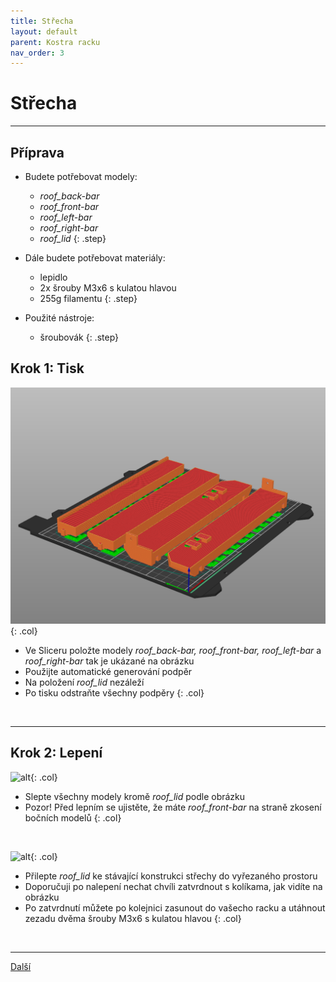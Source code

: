 ```yaml
---
title: Střecha
layout: default
parent: Kostra racku
nav_order: 3
---
```


# Střecha

---

## **Příprava**

- Budete potřebovat modely:
    - *roof_back-bar*
    - *roof_front-bar*
    - *roof_left-bar*
    - *roof_right-bar*
    - *roof_lid*
{: .step}

- Dále budete potřebovat materiály:
  - lepidlo
  - 2x šrouby M3x6 s kulatou hlavou
  - 255g filamentu
{: .step}

- Použité nástroje:
  - šroubovák
{: .step}

## **Krok 1:** Tisk
![alt](/images/roof_print1.png){: .col}
- Ve Sliceru položte modely *roof_back-bar, roof_front-bar, roof_left-bar* a *roof_right-bar* tak je ukázané na obrázku
- Použijte automatické generování podpěr
- Na položení *roof_lid* nezáleží
- Po tisku odstraňte všechny podpěry
{: .col}
<br style="clear: left;" />

---

## **Krok 2:** Lepení 
![alt](/images/P1470444.JPG){: .col}
- Slepte všechny modely kromě *roof_lid* podle obrázku
- Pozor! Před lepním se ujistěte, že máte *roof_front-bar* na straně zkosení bočních modelů
{: .col}
<br style="clear: left;" />

![alt](/images/P1470448.JPG){: .col}
- Přilepte *roof_lid* ke stávající konstrukci střechy do vyřezaného prostoru
- Doporučuji po nalepení nechat chvíli zatvrdnout s kolíkama, jak vidíte na obrázku
- Po zatvrdnutí můžete po kolejnici zasunout do vašecho racku a utáhnout zezadu dvěma šrouby M3x6 s kulatou hlavou
{: .col}
<br style="clear: left;" />

---

[Další]()